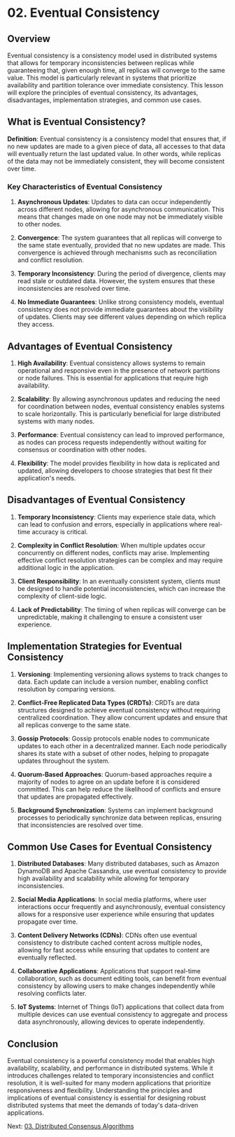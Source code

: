# 02. Eventual Consistency

## Overview

Eventual consistency is a consistency model used in distributed systems that allows for temporary inconsistencies between replicas while guaranteeing that, given enough time, all replicas will converge to the same value. This model is particularly relevant in systems that prioritize availability and partition tolerance over immediate consistency. This lesson will explore the principles of eventual consistency, its advantages, disadvantages, implementation strategies, and common use cases.

## What is Eventual Consistency?

**Definition**: Eventual consistency is a consistency model that ensures that, if no new updates are made to a given piece of data, all accesses to that data will eventually return the last updated value. In other words, while replicas of the data may not be immediately consistent, they will become consistent over time.

### Key Characteristics of Eventual Consistency

1. **Asynchronous Updates**: Updates to data can occur independently across different nodes, allowing for asynchronous communication. This means that changes made on one node may not be immediately visible to other nodes.

2. **Convergence**: The system guarantees that all replicas will converge to the same state eventually, provided that no new updates are made. This convergence is achieved through mechanisms such as reconciliation and conflict resolution.

3. **Temporary Inconsistency**: During the period of divergence, clients may read stale or outdated data. However, the system ensures that these inconsistencies are resolved over time.

4. **No Immediate Guarantees**: Unlike strong consistency models, eventual consistency does not provide immediate guarantees about the visibility of updates. Clients may see different values depending on which replica they access.

## Advantages of Eventual Consistency

1. **High Availability**: Eventual consistency allows systems to remain operational and responsive even in the presence of network partitions or node failures. This is essential for applications that require high availability.

2. **Scalability**: By allowing asynchronous updates and reducing the need for coordination between nodes, eventual consistency enables systems to scale horizontally. This is particularly beneficial for large distributed systems with many nodes.

3. **Performance**: Eventual consistency can lead to improved performance, as nodes can process requests independently without waiting for consensus or coordination with other nodes.

4. **Flexibility**: The model provides flexibility in how data is replicated and updated, allowing developers to choose strategies that best fit their application's needs.

## Disadvantages of Eventual Consistency

1. **Temporary Inconsistency**: Clients may experience stale data, which can lead to confusion and errors, especially in applications where real-time accuracy is critical.

2. **Complexity in Conflict Resolution**: When multiple updates occur concurrently on different nodes, conflicts may arise. Implementing effective conflict resolution strategies can be complex and may require additional logic in the application.

3. **Client Responsibility**: In an eventually consistent system, clients must be designed to handle potential inconsistencies, which can increase the complexity of client-side logic.

4. **Lack of Predictability**: The timing of when replicas will converge can be unpredictable, making it challenging to ensure a consistent user experience.

## Implementation Strategies for Eventual Consistency

1. **Versioning**: Implementing versioning allows systems to track changes to data. Each update can include a version number, enabling conflict resolution by comparing versions.

2. **Conflict-Free Replicated Data Types (CRDTs)**: CRDTs are data structures designed to achieve eventual consistency without requiring centralized coordination. They allow concurrent updates and ensure that all replicas converge to the same state.

3. **Gossip Protocols**: Gossip protocols enable nodes to communicate updates to each other in a decentralized manner. Each node periodically shares its state with a subset of other nodes, helping to propagate updates throughout the system.

4. **Quorum-Based Approaches**: Quorum-based approaches require a majority of nodes to agree on an update before it is considered committed. This can help reduce the likelihood of conflicts and ensure that updates are propagated effectively.

5. **Background Synchronization**: Systems can implement background processes to periodically synchronize data between replicas, ensuring that inconsistencies are resolved over time.

## Common Use Cases for Eventual Consistency

1. **Distributed Databases**: Many distributed databases, such as Amazon DynamoDB and Apache Cassandra, use eventual consistency to provide high availability and scalability while allowing for temporary inconsistencies.

2. **Social Media Applications**: In social media platforms, where user interactions occur frequently and asynchronously, eventual consistency allows for a responsive user experience while ensuring that updates propagate over time.

3. **Content Delivery Networks (CDNs)**: CDNs often use eventual consistency to distribute cached content across multiple nodes, allowing for fast access while ensuring that updates to content are eventually reflected.

4. **Collaborative Applications**: Applications that support real-time collaboration, such as document editing tools, can benefit from eventual consistency by allowing users to make changes independently while resolving conflicts later.

5. **IoT Systems**: Internet of Things (IoT) applications that collect data from multiple devices can use eventual consistency to aggregate and process data asynchronously, allowing devices to operate independently.

## Conclusion

Eventual consistency is a powerful consistency model that enables high availability, scalability, and performance in distributed systems. While it introduces challenges related to temporary inconsistencies and conflict resolution, it is well-suited for many modern applications that prioritize responsiveness and flexibility. Understanding the principles and implications of eventual consistency is essential for designing robust distributed systems that meet the demands of today's data-driven applications.

Next: [03. Distributed Consensus Algorithms](./03-distributed-consensus-algorithms.md)
